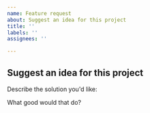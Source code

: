 ```yaml
---
name: Feature request
about: Suggest an idea for this project
title: ''
labels: ''
assignees: ''

---
```


## Suggest an idea for this project
Describe the solution you'd like:


What good would that do?
